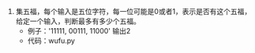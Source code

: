 1. 集五福，每个输入是五位字符，每一位可能是0或者1，表示是否有这个五福，给定一个输入，判断最多有多少个五福。
	- 例子：'11111, 00111, 11000' 输出2
	- 代码：wufu.py

